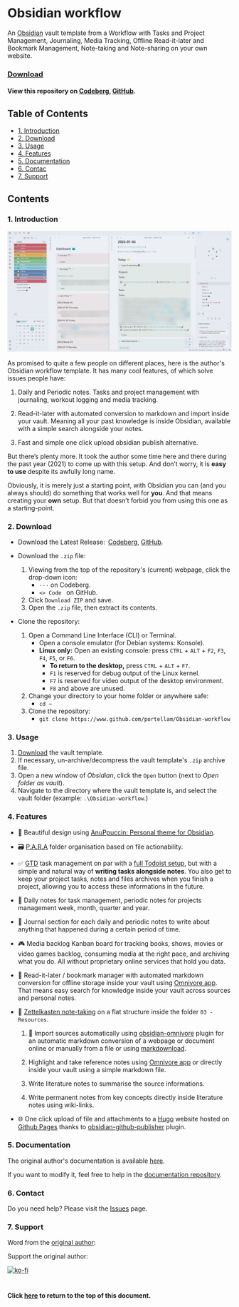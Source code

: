 # Obsidian workflow
An <a href="https://obsidian.md/">Obsidian</a> vault template from a Workflow with
Tasks and Project Management, Journaling, Media Tracking, Offline Read-it-later
and Bookmark Management, Note-taking and Note-sharing on your own website.

### [Download](#2-download)
#### View this repository on [Codeberg][01], [GitHub][02].
[01]: https://codeberg.org/portellam/Obsidian-workflow
[02]: https://github.com/portellam/Obsidian-workflow
##

## Table of Contents
- [1. Introduction](#1-introduction)
- [2. Download](#2-download)
- [3. Usage](#3-usage)
- [4. Features](#4-features)
- [5. Documentation](#5-documentation)
- [6. Contac](#6-contact)
- [7. Support](#7-support)

## Contents
### 1. Introduction
![image](media/example.png)

As promised to quite a few people on different places, here is the author's
Obsidian workflow template. It has many cool features, of which solve issues
people have:

1. Daily and Periodic notes. Tasks and project management with journaling,
workout logging and media tracking.

2. Read-it-later with automated conversion to markdown and import inside your
vault. Meaning all your past knowledge is inside Obsidian, available with a
simple search alongside your notes.

3. Fast and simple one click upload obsidian publish alternative.

But there’s plenty more. It took the author some time here and there during the
past year (2021) to come up with this setup. And don’t worry, it is
**easy to use** despite its awfully long name.

Obviously, it is merely just a starting point, with Obsidian you can (and you
always should) do something that works well for **you**. And that means creating
your **own** setup. But that doesn’t forbid you from using this one as a
starting-point.

### 2. Download
- Download the Latest Release:&ensp;[Codeberg][21], [GitHub][22].

- Download the `.zip` file:
    1. Viewing from the top of the repository's (current) webpage, click the
        drop-down icon:
        - `···` on Codeberg.
        - `<> Code ` on GitHub.
    2. Click `Download ZIP` and save.
    3. Open the `.zip` file, then extract its contents.

- Clone the repository:
    1. Open a Command Line Interface (CLI) or Terminal.
        - Open a console emulator (for Debian systems: Konsole).
        - **Linux only:** Open an existing console: press `CTRL` + `ALT` + `F2`,
        `F3`, `F4`, `F5`, or `F6`.
            - **To return to the desktop,** press `CTRL` + `ALT` + `F7`.
            - `F1` is reserved for debug output of the Linux kernel.
            - `F7` is reserved for video output of the desktop environment.
            - `F8` and above are unused.
    2. Change your directory to your home folder or anywhere safe:
        - `cd ~`
    3. Clone the repository:
        - `git clone https://www.github.com/portellam/Obsidian-workflow`

[21]: https://codeberg.org/portellam/Obsidian-workflow/releases/latest
[22]: https://github.com/portellam/Obsidian-workflow/releases/latest

### 3. Usage
1. [Download](#2-download) the vault template.
2. If necessary, un-archive/decompress the vault template's `.zip` archive file.
3. Open a new window of *Obsidian*, click the `Open` button (next to
*Open folder as vault*).
4. Navigate to the directory where the vault template is, and select the vault
folder (example: `.\Obsidian-workflow`.)

### 4. Features
- 🎨 Beautiful design using
[AnuPpuccin: Personal theme for Obsidian][401].

- 🗃️ [P.A.R.A][402] folder organisation based on file actionability.

- ✅ [GTD][403] task management on par with a [full Todoist setup][404], but with
a simple and natural way of **writing tasks alongside notes**. You also get to
keep your project tasks, notes and files archives when you finish a project,
allowing you to access these informations in the future.

- 📅 Daily notes for task management, periodic notes for projects management
week, month, quarter and year.

- 📓 Journal section for each daily and periodic notes to write about anything
that happened during a certain period of time.

- 🎮 Media backlog Kanban board for tracking books, shows, movies or video games
backlog, consuming media at the right pace, and archiving what you do. All
without proprietary online services that hold you data.

- 🔗 Read-it-later / bookmark manager with automated markdown conversion for
offline storage inside your vault using [Omnivore app][405]. That means easy
search for knowledge inside your vault across sources and personal notes.

- 📝 [Zettelkasten note-taking][406] on a flat structure inside the folder
`03 - Resources`.

    1. 📎 Import sources automatically using [obsidian-omnivore][407] plugin for an
	automatic markdown conversion of a webpage or document online or manually from a
	file or using [markdownload][408].

    2. Highlight and take reference notes using	[Omnivore app][409] or directly
	inside your vault using a simple markdown file.
	
    3. Write literature notes to summarise the source informations.
	
    4. Write permanent notes from key concepts directly inside literature notes
	using wiki-links.
	
- 🌐 One click upload of file and attachments to a [Hugo][410] website hosted on
[Github Pages][411] thanks to [obsidian-github-publisher][412] plugin.

[401]: https://github.com/AnubisNekhet/anuppuccin
[402]: https://fortelabs.com/blog/para/
[403]: https://gettingthingsdone.com/
[404]: https://todoist.com/fr/productivity-methods/getting-things-done
[405]: https://omnivore.app/
[406]: https://everlaab.com/methode-zettelkasten-comment-prendre-des-notes-utiles/
[407]: https://github.com/omnivore-app/obsidian-omnivore
[408]: https://github.com/deathau/markdownload
[409]: https://omnivore.app/
[410]: https://gohugo.io/
[411]: https://pages.github.com/
[412]: https://github.com/ObsidianPublisher/obsidian-github-publisher

### 5. Documentation
The original author's documentation is available [here][51].

If you want to modify it, feel free to help in the [documentation repository][52].

[51]: https://mathisgauthey.github.io/obsidian-workflow-template-docs/
[52]: https://github.com/portellam/Obsidian-workflow-docs

### 6. Contact
Do you need help? Please visit the [Issues][61] page.

[61]: https://github.com/portellam/Obsidian-workflow/issues

### 7. Support
Word from the [original author][71]:

Support the original author:

[![ko-fi][72]][73]

[71]: https://github.com/mathisgauthey/obsidian-workflow-template
[72]: https://ko-fi.com/img/githubbutton_sm.svg
[73]: https://ko-fi.com/Q5Q5DC7L4
#

#### Click [here](#template) to return to the top of this document.